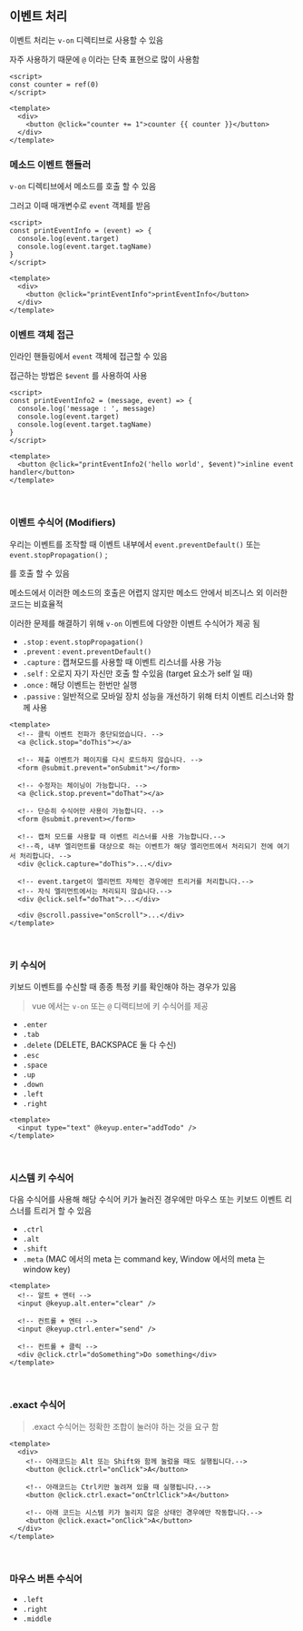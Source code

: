 ## 이벤트 처리

이벤트 처리는 `v-on` 디렉티브로 사용할 수 있음

자주 사용하기 때문에 `@` 이라는 단축 표현으로 많이 사용함

```vue
<script>
const counter = ref(0)
</script>

<template>
  <div>
    <button @click="counter += 1">counter {{ counter }}</button>
  </div>
</template>
```

### 메소드 이벤트 핸들러

`v-on` 디렉티브에서 메소드를 호출 할 수 있음

그러고 이때 매개변수로 `event` 객체를 받음

```vue
<script>
const printEventInfo = (event) => {
  console.log(event.target)
  console.log(event.target.tagName)
}
</script>

<template>
  <div>
    <button @click="printEventInfo">printEventInfo</button>
  </div>
</template>
```

### 이벤트 객체 접근

인라인 핸들링에서 `event` 객체에 접근할 수 있음

접근하는 방법은 `$event` 를 사용하여 사용

```vue
<script>
const printEventInfo2 = (message, event) => {
  console.log('message : ', message)
  console.log(event.target)
  console.log(event.target.tagName)
}
</script>

<template>
  <button @click="printEventInfo2('hello world', $event)">inline event handler</button>
</template>
```

<br/>

### 이벤트 수식어 (Modifiers)

우리는 이벤트를 조작할 때 이벤트 내부에서 `event.preventDefault()` 또는 `event.stopPropagation()`
;

를 호출 할 수 있음

메소드에서 이러한 메소드의 호출은 어렵지 않지만 메소드 안에서 비즈니스 외 이러한 코드는 비효율적

이러한 문제를 해결하기 위해 `v-on` 이벤트에 다양한 이벤트 수식어가 제공 됨

- `.stop` : `event.stopPropagation()`
- `.prevent` : `event.preventDefault()`
- `.capture` : 캡쳐모드를 사용할 때 이벤트 리스너를 사용 가능
- `.self` : 오로지 자기 자신만 호출 할 수있음 (target 요소가 self 일 때)
- `.once` : 해당 이벤트는 한번만 실행
- `.passive` : 일반적으로 모바일 장치 성능을 개선하기 위해 터치 이벤트 리스너와 함께 사용

```vue
<template>
  <!-- 클릭 이벤트 전파가 중단되었습니다. -->
  <a @click.stop="doThis"></a>

  <!-- 제출 이벤트가 페이지를 다시 로드하지 않습니다. -->
  <form @submit.prevent="onSubmit"></form>

  <!-- 수정자는 체이닝이 가능합니다. -->
  <a @click.stop.prevent="doThat"></a>

  <!-- 단순히 수식어만 사용이 가능합니다. -->
  <form @submit.prevent></form>

  <!-- 캡처 모드를 사용할 때 이벤트 리스너를 사용 가능합니다.-->
  <!--즉, 내부 엘리먼트를 대상으로 하는 이벤트가 해당 엘리먼트에서 처리되기 전에 여기서 처리합니다. -->
  <div @click.capture="doThis">...</div>

  <!-- event.target이 엘리먼트 자체인 경우에만 트리거를 처리합니다.-->
  <!-- 자식 엘리먼트에서는 처리되지 않습니다.-->
  <div @click.self="doThat">...</div>

  <div @scroll.passive="onScroll">...</div>
</template>
```

<br/>

### 키 수식어

키보드 이벤트를 수신할 때 종종 특정 키를 확인해야 하는 경우가 있음

> vue 에서는 `v-on` 또는 `@` 디랙티브에 키 수식어를 제공

- `.enter`
- `.tab`
- `.delete` (DELETE, BACKSPACE 둘 다 수신)
- `.esc`
- `.space`
- `.up`
- `.down`
- `.left`
- `.right`

```vue
<template>
  <input type="text" @keyup.enter="addTodo" />
</template>
```

<br/>

### 시스템 키 수식어

다음 수식어를 사용해 해당 수식어 키가 눌러진 경우에만 마우스 또는 키보드 이벤트 리스너를 트리거 할 수 있음

- `.ctrl`
- `.alt`
- `.shift`
- `.meta` (MAC 에서의 meta 는 command key, Window 에서의 meta 는 window key)

```vue
<template>
  <!-- 알트 + 엔터 -->
  <input @keyup.alt.enter="clear" />

  <!-- 컨트롤 + 엔터 -->
  <input @keyup.ctrl.enter="send" />

  <!-- 컨트롤 + 클릭 -->
  <div @click.ctrl="doSomething">Do something</div>
</template>
```

<br/>

### .exact 수식어

> .exact 수식어는 정확한 조합이 눌러야 하는 것을 요구 함

```vue
<template>
  <div>
    <!-- 아래코드는 Alt 또는 Shift와 함께 눌렀을 때도 실행됩니다.-->
    <button @click.ctrl="onClick">A</button>

    <!-- 아래코드는 Ctrl키만 눌려져 있을 때 실행됩니다.-->
    <button @click.ctrl.exact="onCtrlClick">A</button>

    <!-- 아래 코드는 시스템 키가 눌리지 않은 상태인 경우에만 작동합니다.-->
    <button @click.exact="onClick">A</button>
  </div>
</template>
```

<br/>

### 마우스 버튼 수식어

- `.left`
- `.right`
- `.middle`
